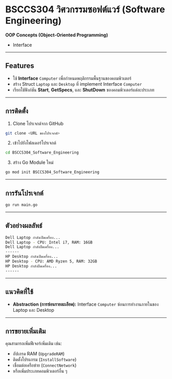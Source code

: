 # BSCCS304 วิศวกรรมซอฟต์แวร์ (Software Engineering)

**OOP Concepts (Object-Oriented Programming)**
- Interface 

---

## Features

- ใช้ **Interface** `Computer` เพื่อกำหนดพฤติกรรมพื้นฐานของคอมพิวเตอร์
- สร้าง Struct `Laptop` และ `Desktop` ที่ implement Interface `Computer`
- เรียกใช้ฟังก์ชัน **Start**, **GetSpecs**, และ **ShutDown** ของคอมพิวเตอร์แต่ละประเภท

---

## การติดตั้ง

1. Clone โปรเจกต์จาก GitHub
    
```bash
git clone <URL ของโปรเจกต์>
```

2. เข้าไปยังโฟลเดอร์โปรเจกต์
```bash
cd BSCCS304_Software_Engineering
```

3. สร้าง Go Module ใหม่

```bash
go mod init BSCCS304_Software_Engineering
```

---

## การรันโปรเจกต์

```bash
go run main.go
```

---

## ตัวอย่างผลลัพธ์

```bash
Dell Laptop กำลังเปิดเครื่อง...
Dell Laptop - CPU: Intel i7, RAM: 16GB
Dell Laptop กำลังปิดเครื่อง...
------
HP Desktop กำลังเปิดเครื่อง...
HP Desktop - CPU: AMD Ryzen 5, RAM: 32GB
HP Desktop กำลังปิดเครื่อง...
------
```

---

## แนวคิดที่ใช้

* **Abstraction (การซ่อนรายละเอียด):** Interface `Computer` ซ่อนการทำงานภายในของ Laptop และ Desktop
---

## การขยายเพิ่มเติม

คุณสามารถเพิ่มฟีเจอร์เพิ่มเติม เช่น:

* อัปเกรด RAM (`UpgradeRAM`)
* ติดตั้งโปรแกรม (`InstallSoftware`)
* เชื่อมต่อเครือข่าย (`ConnectNetwork`)
* หรือเพิ่มประเภทคอมพิวเตอร์อื่น ๆ


